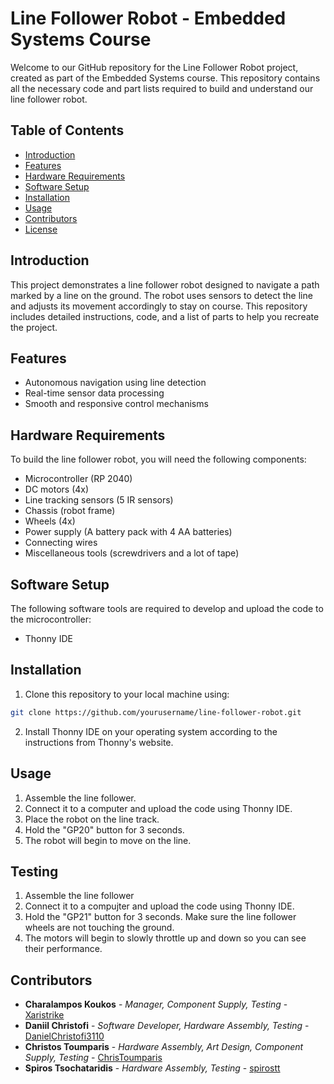 # Line Follower Robot - Embedded Systems Course

Welcome to our GitHub repository for the Line Follower Robot project, created as part of the Embedded Systems course. This repository contains all the necessary code and part lists 
required to build and understand our line follower robot.

## Table of Contents
- [Introduction](#introduction)
- [Features](#features)
- [Hardware Requirements](#hardware-requirements)
- [Software Setup](#software-setup)
- [Installation](#installation)
- [Usage](#usage)
- [Contributors](#contributors)
- [License](#license)

## Introduction
This project demonstrates a line follower robot designed to navigate a path marked by a line on the ground. The robot uses sensors to detect the line and adjusts its movement 
accordingly to stay on course. This repository includes detailed instructions, code, and a list of parts to help you recreate the project.

## Features
- Autonomous navigation using line detection
- Real-time sensor data processing
- Smooth and responsive control mechanisms

## Hardware Requirements
To build the line follower robot, you will need the following components:
- Microcontroller (RP 2040)
- DC motors (4x)
- Line tracking sensors (5 IR sensors)
- Chassis (robot frame)
- Wheels (4x)
- Power supply (A battery pack with 4 AA batteries)
- Connecting wires
- Miscellaneous tools (screwdrivers and a lot of tape)

## Software Setup
The following software tools are required to develop and upload the code to the microcontroller:
- Thonny IDE

## Installation
1. Clone this repository to your local machine using:
```sh
git clone https://github.com/yourusername/line-follower-robot.git
```
2. Install Thonny IDE on your operating system according to the instructions from Thonny's website.

## Usage
1. Assemble the line follower.
2. Connect it to a computer and upload the code using Thonny IDE.
3. Place the robot on the line track.
4. Hold the "GP20" button for 3 seconds.
5. The robot will begin to move on the line.

## Testing
1. Assemble the line follower
2. Connect it to a compujter and upload the code using Thonny IDE.
3. Hold the "GP21" button for 3 seconds. Make sure the line follower wheels are not touching the ground.
4. The motors will begin to slowly throttle up and down so you can see their performance.

## Contributors
- **Charalampos Koukos** - *Manager, Component Supply, Testing* - [Xaristrike](https://github.com/Xaristrike)
- **Daniil Christofi** - *Software Developer, Hardware Assembly, Testing* - [DanielChristofi3110](https://github.com/DanielChristofi3110)
- **Christos Toumparis** - *Hardware Assembly, Art Design, Component Supply, Testing* - [ChrisToumparis](https://github.com/ChrisToumparis)
- **Spiros Tsochataridis** - *Hardware Assembly, Testing* - [spirostt](https://github.com/spirostt)
